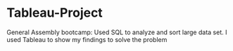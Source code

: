 # Tableau-Project
General Assembly bootcamp: Used SQL to analyze and sort large data set. I used Tableau to show my findings to solve the problem 
